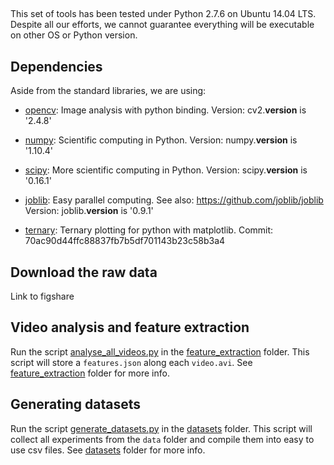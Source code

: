 

##

This set of tools has been tested under Python 2.7.6 on Ubuntu 14.04 LTS. Despite all our efforts, we cannot guarantee everything will be executable on other OS or Python version.

## Dependencies

Aside from the standard libraries, we are using:

- [opencv](http://opencv.org/): Image analysis with python binding.
Version: cv2.__version__ is '2.4.8'

- [numpy](http://www.numpy.org/): Scientific computing in Python.
Version: numpy.__version__ is '1.10.4'

- [scipy](http://www.scipy.org/scipylib/index.html): More scientific computing in Python.
Version: scipy.__version__ is '0.16.1'

- [joblib](https://pythonhosted.org/joblib/): Easy parallel computing.
See also: https://github.com/joblib/joblib
Version: joblib.__version__ is '0.9.1'

- [ternary](https://github.com/marcharper/python-ternary): Ternary plotting for python with matplotlib.
Commit: 70ac90d44ffc88837fb7b5df701143b23c58b3a4

## Download the raw data

Link to figshare

## Video analysis and feature extraction

Run the script [analyse_all_videos.py](feature_extraction/analyse_all_videos.py) in the [feature_extraction](feature_extraction) folder. This script will store a ```features.json``` along each ```video.avi```. See [feature_extraction](feature_extraction) folder for more info.

## Generating datasets

Run the script [generate_datasets.py](datasets/generate_datasets.py) in the [datasets](datasets) folder. This script will collect all experiments from the ```data``` folder and compile them into easy to use csv files. See [datasets](datasets) folder for more info.
